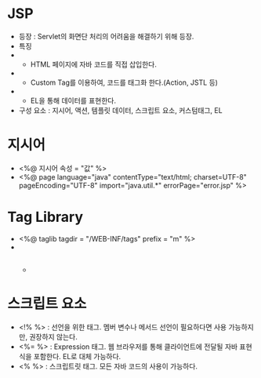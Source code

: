 JSP
===
* 등장 : Servlet의 화면단 처리의 어려움을 해결하기 위해 등장.
* 특징
* * HTML 페이지에 자바 코드를 직접 삽입한다.
* * Custom Tag를 이용하여, 코드를 태그화 한다.(Action, JSTL 등)
* * EL을 통해 데이터를 표현한다.
* 구성 요소 : 지시어, 액션, 템플릿 데이터, 스크립트 요소, 커스텀태그, EL

지시어
====
* <%@ 지시어 속성 = "값" %>
* <%@ page language="java" contentType="text/html; charset=UTF-8" pageEncoding="UTF-8" import="java.util.*" errorPage="error.jsp" %>

Tag Library
===========
* <%@ taglib tagdir = "/WEB-INF/tags" prefix = "m" %>
* * <h2><m:printDate/></h2>

스크립트 요소
==========
* <!% %> : 선언을 위한 태그. 멤버 변수나 메서드 선언이 필요하다면 사용 가능하지만, 권장하지 않는다.
* <%= %> : Expression 태그. 웹 브라우저를 통해 클라이언트에 전달될 자바 표현식을 포함한다. EL로 대체 가능하다.
* <% %> : 스크립트릿 태그. 모든 자바 코드의 사용이 가능하다.
